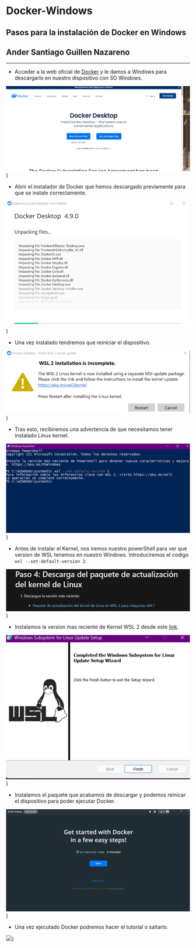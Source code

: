# Docker-Windows

## Pasos para la instalación de Docker en Windows

## Ander Santiago Guillen Nazareno
***
- Acceder a la web oficial de [Docker](https://www.docker.com/products/docker-desktop/ "Instalar Docker") y le damos a Windows para descargarlo en nuestro dispositivo con SO Windows.

![](https://github.com/santygn/Docker-Windows/blob/da88f11f92d0a14c99df2ec894d4062e5f40b2e0/img/1.png))

- Abrir el instalador de Docker que hemos descargado previamente para que se instale correctamente.

![](https://github.com/santygn/Docker-Windows/blob/da88f11f92d0a14c99df2ec894d4062e5f40b2e0/img/2.png))

- Una vez instalado tendremos que reiniciar el dispositivo.

![](https://github.com/santygn/Docker-Windows/blob/da88f11f92d0a14c99df2ec894d4062e5f40b2e0/img/3.png))

- Tras esto, recibiremos una advertencia de que necesitamos tener instalado Linux kernel.

![](https://github.com/santygn/Docker-Windows/blob/da88f11f92d0a14c99df2ec894d4062e5f40b2e0/img/4.png))

- Antes de instalar el Kernel, nos iremos nuestro powerShell para ver que version de WSL tenemos en nuestro Windows. Introduciremos el codigo `wsl --set-default-version 2`.

![](https://github.com/santygn/Docker-Windows/blob/da88f11f92d0a14c99df2ec894d4062e5f40b2e0/img/5.png))

- Instalamos la version mas reciente de Kernel WSL 2 desde este [link](https://docs.microsoft.com/es-es/windows/wsl/install-manual#step-4---download-the-linux-kernel-update-package "Instalar Kernel").

![](https://github.com/santygn/Docker-Windows/blob/da88f11f92d0a14c99df2ec894d4062e5f40b2e0/img/6.png))

- Instalamos el paquete que acabamos de descargar y podemos reinicar el dispositivo para  poder ejecutar Docker.

![](https://github.com/santygn/Docker-Windows/blob/da88f11f92d0a14c99df2ec894d4062e5f40b2e0/img/7.png))

- Una vez ejecutado Docker podremos hacer el tutorial o saltarlo.

![](https://github.com/santygn/Docker-Windows/blob/da88f11f92d0a14c99df2ec894d4062e5f40b2e0/img/8.png))


